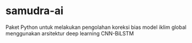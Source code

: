 # samudra-ai
Paket Python untuk melakukan pengolahan koreksi bias model iklim global menggunakan arsitektur deep learning CNN-BiLSTM
